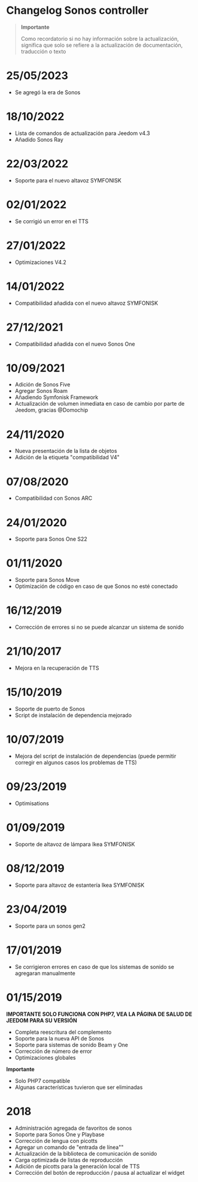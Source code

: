 # Changelog Sonos controller

>**Importante**
>
>Como recordatorio si no hay información sobre la actualización, significa que solo se refiere a la actualización de documentación, traducción o texto

# 25/05/2023

- Se agregó la era de Sonos

# 18/10/2022

- Lista de comandos de actualización para Jeedom v4.3
- Añadido Sonos Ray

# 22/03/2022

- Soporte para el nuevo altavoz SYMFONISK

# 02/01/2022

- Se corrigió un error en el TTS

# 27/01/2022

- Optimizaciones V4.2

# 14/01/2022

- Compatibilidad añadida con el nuevo altavoz SYMFONISK

# 27/12/2021

- Compatibilidad añadida con el nuevo Sonos One

# 10/09/2021

- Adición de Sonos Five
- Agregar Sonos Roam
- Añadiendo Symfonisk Framework
- Actualización de volumen inmediata en caso de cambio por parte de Jeedom, gracias @Domochip

# 24/11/2020

- Nueva presentación de la lista de objetos
- Adición de la etiqueta "compatibilidad V4"

# 07/08/2020

- Compatibilidad con Sonos ARC

# 24/01/2020

- Soporte para Sonos One S22

# 01/11/2020

- Soporte para Sonos Move
- Optimización de código en caso de que Sonos no esté conectado

# 16/12/2019

- Corrección de errores si no se puede alcanzar un sistema de sonido

# 21/10/2017

- Mejora en la recuperación de TTS

# 15/10/2019

- Soporte de puerto de Sonos
- Script de instalación de dependencia mejorado

# 10/07/2019

- Mejora del script de instalación de dependencias (puede permitir corregir en algunos casos los problemas de TTS)

# 09/23/2019

- Optimisations

# 01/09/2019

- Soporte de altavoz de lámpara Ikea SYMFONISK

# 08/12/2019

- Soporte para altavoz de estantería Ikea SYMFONISK

# 23/04/2019

- Soporte para un sonos gen2

# 17/01/2019

- Se corrigieron errores en caso de que los sistemas de sonido se agregaran manualmente

# 01/15/2019

**IMPORTANTE SOLO FUNCIONA CON PHP7, VEA LA PÁGINA DE SALUD DE JEEDOM PARA SU VERSIÓN**

- Completa reescritura del complemento
- Soporte para la nueva API de Sonos
- Soporte para sistemas de sonido Beam y One
- Corrección de número de error
- Optimizaciones globales

**Importante**

- Solo PHP7 compatible
- Algunas características tuvieron que ser eliminadas

# 2018

-  Administración agregada de favoritos de sonos
- Soporte para Sonos One y Playbase
- Corrección de lengua con picotts
- Agregar un comando de "entrada de línea""
- Actualización de la biblioteca de comunicación de sonido
- Carga optimizada de listas de reproducción
- Adición de picotts para la generación local de TTS
- Corrección del botón de reproducción / pausa al actualizar el widget
